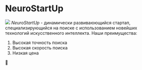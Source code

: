 # NeuroStartUp
![](https://netology-code.github.io/git-homeworks/introduction/assets/logo.png)
*NeuroStartUp* - динамически развиваюющийся стартап, специализирующийся на поиске с использованием новейших технологий искусственного интеллекта.
Наши преимущества:
1. Высокая точность поиска
2. Высокая скорость поиска
3. Низкая цена

🙌
